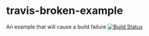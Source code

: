 # travis-broken-example

An example that will cause a build failure
[![Build Status](https://travis-ci.org/pirDOL/travis-broken-example.svg?branch=master)](https://travis-ci.org/pirDOL/travis-broken-example)
